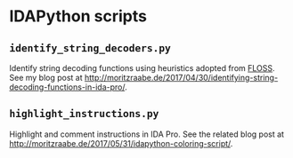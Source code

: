 # IDAPython scripts

## `identify_string_decoders.py`
Identify string decoding functions using heuristics adopted from [FLOSS](https://github.com/fireeye/flare-floss/). See my blog post at http://moritzraabe.de/2017/04/30/identifying-string-decoding-functions-in-ida-pro/.

## `highlight_instructions.py`
Highlight and comment instructions in IDA Pro. See the related blog post at http://moritzraabe.de/2017/05/31/idapython-coloring-script/.

